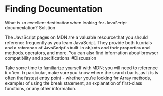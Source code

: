 
# Finding Documentation

What is an excellent destination when looking for JavaScript documentation? 
Solution

The JavaScript pages on MDN are a valuable resource that you should reference
frequently as you learn JavaScript. They provide both tutorials and a reference
of JavaScript's built-in objects and their properties and methods, operators,
and more. You can also find information about browser compatibility and specifications.
#Discussion

Take some time to familiarize yourself with MDN; you will need to reference it
often. In particular, make sure you know where the search bar is, as it is 
is often the fastest entry point - whether you're looking for Array methods,
examples of using the break statement, an explanation of first-class 
functions, or any other information.

